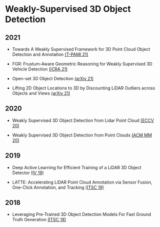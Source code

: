 # Weakly-Supervised 3D Object Detection

## 2021

- Towards A Weakly Supervised Framework for 3D Point Cloud Object Detection and Annotation [(T-PAMI 21)](https://ieeexplore.ieee.org/stamp/stamp.jsp?arnumber=9369074)

- FGR: Frustum-Aware Geometric Reasoning for Weakly Supervised 3D Vehicle Detection [(ICRA 21)](https://arxiv.org/pdf/2105.07647.pdf)

- Open-set 3D Object Detection [(arXiv 21)](https://arxiv.org/pdf/2112.01135.pdf)

- Lifting 2D Object Locations to 3D by Discounting LiDAR Outliers across Objects and Views [(arXiv 21)](https://arxiv.org/pdf/2109.07945.pdf)

## 2020

- Weakly Supervised 3D Object Detection from Lidar Point Cloud [(ECCV 20)](https://www.ecva.net/papers/eccv_2020/papers_ECCV/papers/123580511.pdf)

- Weakly Supervised 3D Object Detection from Point Clouds [(ACM MM 20)](https://dl.acm.org/doi/pdf/10.1145/3394171.3413805)

## 2019

- Deep Active Learning for Efficient Training of a LiDAR 3D Object Detector [(IV 19)](https://ieeexplore.ieee.org/stamp/stamp.jsp?arnumber=8814236)

- LATTE: Accelerating LiDAR Point Cloud Annotation via Sensor Fusion, One-Click Annotation, and Tracking [(ITSC 19)](https://arxiv.org/pdf/1904.09085.pdf)

## 2018

- Leveraging Pre-Trained 3D Object Detection Models For Fast Ground Truth Generation [(ITSC 18)](https://arxiv.org/pdf/1807.06072.pdf)